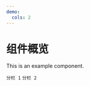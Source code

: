 ```yaml
---
demo:
  cols: 2
---
```


# 组件概览

This is an example component.

<code src="../foo/index.tsx" name="值">分栏 1</code>
<code src="../dialog/index.tsx">分栏 2</code>
